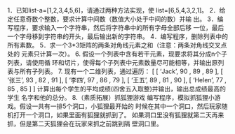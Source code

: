 1．已知list-a=[1,2,3,4,5,6]，请通过两种方法实现，使
list=[6,5,4,3,2,1]。
2．给定任意奇数个整数，要求计算中间数（数值大小处于中间的数）并输
出。
3．编写程序，要求输入一个字符串，然后将字符串中的所有字母全部后移
一位，最后一个字母移到字符串的开头，最后输出新的字符串。
4．编写程序，删除列表中的所有素数。
5．求一个3*3矩阵的两条对角线元素之和（注意：两条对角线交叉点处的
元素只计算一次）。
6. 假设一个列表中含有若干元素，现要求将其分成n个子列表，请使用循
环和切片，使得每个子列表中元素数量尽可能相等，并输出原列表与所有子列表。
7. 现有一个二维列表，通过遍历：
[ [ ‘Jack’, 90 , 89 , 89 ],
 [ ‘张三’, 93 , 82 , 91 ],
 [ ‘李四’, 97 , 86 , 79 ],
 [ ‘王五’, 89 , 81 , 90 ],
[ ‘Helen’, 77 , 85 , 85 ] ]
计算出每个学生的平均成绩(四舍五入取整)并输出，输出总成绩最高的学生
名字和他的总分。
8.（素质拓展）抓狐狸游戏
编写程序，模拟抓狐狸小游戏。假设一共有一排5个洞口，小狐狸最开始的
时候在其中一个洞口，然后玩家随机打开一个洞口，如果里面有狐狸就抓到了。
如果洞口里没有狐狸就第二天再来抓，但是第二天狐狸会在玩家来抓之前跳到隔
壁洞口里。